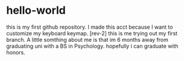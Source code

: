 # hello-world
this is my first github repository. I made this acct because I want to customize my keyboard keymap.
[rev-2] this is me trying out my first branch. A little somthing about me is that im 6 months away from graduating uni with a BS in Psychology. hopefully i can graduate with honors.
